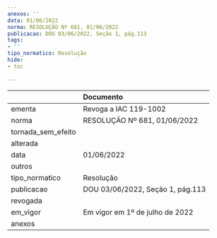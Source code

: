 ```yaml
---
anexos: ''
data: 01/06/2022
norma: RESOLUÇÃO Nº 681, 01/06/2022
publicacao: DOU 03/06/2022, Seção 1, pág.113
tags:
- ''
tipo_normatico: Resolução
hide: 
- toc 
 
---
```


|                    | Documento                        |
|:-------------------|:---------------------------------|
| ementa             | Revoga a IAC 119-1002            |
| norma              | RESOLUÇÃO Nº 681, 01/06/2022     |
| tornada_sem_efeito |                                  |
| alterada           |                                  |
| data               | 01/06/2022                       |
| outros             |                                  |
| tipo_normatico     | Resolução                        |
| publicacao         | DOU 03/06/2022, Seção 1, pág.113 |
| revogada           |                                  |
| em_vigor           | Em vigor em 1º de julho de 2022  |
| anexos             |                                  |